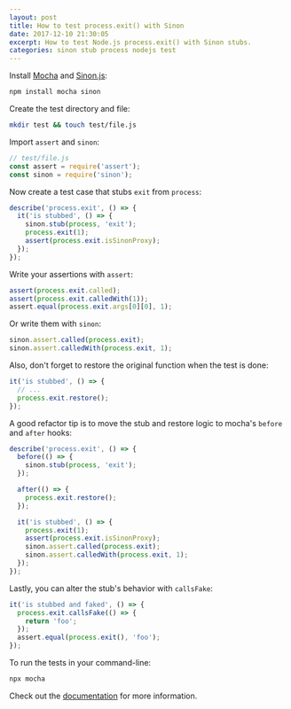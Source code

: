 ```yaml
---
layout: post
title: How to test process.exit() with Sinon
date: 2017-12-10 21:30:05
excerpt: How to test Node.js process.exit() with Sinon stubs.
categories: sinon stub process nodejs test
---
```


Install [Mocha](https://mochajs.org) and [Sinon.js](http://sinonjs.org):

```sh
npm install mocha sinon
```

Create the test directory and file:

```sh
mkdir test && touch test/file.js
```

Import `assert` and `sinon`:

```js
// test/file.js
const assert = require('assert');
const sinon = require('sinon');
```

Now create a test case that stubs `exit` from `process`:

```js
describe('process.exit', () => {
  it('is stubbed', () => {
    sinon.stub(process, 'exit');
    process.exit(1);
    assert(process.exit.isSinonProxy);
  });
});
```

Write your assertions with `assert`:

```js
assert(process.exit.called);
assert(process.exit.calledWith(1));
assert.equal(process.exit.args[0][0], 1);
```

Or write them with `sinon`:

```js
sinon.assert.called(process.exit);
sinon.assert.calledWith(process.exit, 1);
```

Also, don't forget to restore the original function when the test is done:

```js
it('is stubbed', () => {
  // ...
  process.exit.restore();
});
```

A good refactor tip is to move the stub and restore logic to mocha's `before` and `after` hooks:

```js
describe('process.exit', () => {
  before(() => {
    sinon.stub(process, 'exit');
  });

  after(() => {
    process.exit.restore();
  });

  it('is stubbed', () => {
    process.exit(1);
    assert(process.exit.isSinonProxy);
    sinon.assert.called(process.exit);
    sinon.assert.calledWith(process.exit, 1);
  });
});
```

Lastly, you can alter the stub's behavior with `callsFake`:

```js
it('is stubbed and faked', () => {
  process.exit.callsFake(() => {
    return 'foo';
  });
  assert.equal(process.exit(), 'foo');
});
```

To run the tests in your command-line:

```sh
npx mocha
```

Check out the [documentation](http://sinonjs.org) for more information.
